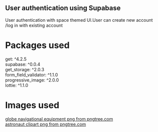 ## User authentication using Supabase 

User authentication with space themed UI.User can create new account /log in with existing account<br>

# Packages used
get: ^4.2.5 <br>
supabase: ^0.0.4 <br>
get_storage: ^2.0.3 <br>
form_field_validator: ^1.1.0 <br>
progressive_image: ^2.0.0 <br>
lottie: ^1.1.0 <br>

# Images used <br>
<a href='https://pngtree.com/so/globe-navigational-equipment'>globe navigational equipment png from pngtree.com</a><br>
<a href='https://pngtree.com/so/astronaut-clipart'>astronaut clipart png from pngtree.com</a><br>


